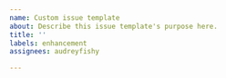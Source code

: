 ```yaml
---
name: Custom issue template
about: Describe this issue template's purpose here.
title: ''
labels: enhancement
assignees: audreyfishy

---
```



